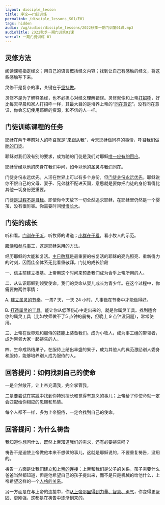 ```yaml
---
layout: disciple_lesson
title: 序论——门徒训练
permalink: /disciple_lessons_S01/E01
tags: hidden
audio: /wg/audios/disciple_lessons/2022秋季一期门训第01课.mp3
audioTitle: 2022秋季一期门训第01课
serial: 一期门徒训练 01
---
```


## 灵修方法

阅读课程指定经文；用自己的语言概括经文内容；找到让自己有感触的经文，将这些感触写下来。

灵修不是复杂的事，关键在于<u>坚持做</u>。

灵修不是为了解释圣经，也不必担心对经文理解错误。灵修就像和上帝<u>打招呼</u>，好比每天早晨和家人打招呼一样，其最大目的是培养上帝的“<u>同在意识</u>”。没有同在意识，你会忘记使用耶稣的资源，和不信的人一样。

## 门徒训练课程的任务

耶稣在两千年前对人的呼召就是“<u>来跟从我</u>”，今天耶稣做同样的事情，呼召我们<u>做祂的门徒</u>。

耶稣对我们没有别的要求，成为祂的⻔徒是我们对耶稣<u>唯一应有的回应</u>。

耶稣曾经以他的肉身在我们中间，如今以他的<u>圣灵与我们同在</u>。

门徒身份永远优先。人活在世界上可以有多个身份，但<u>门徒身份永远优先</u>。耶稣说你不恨自己的父母、妻子、兄弟就不配进天国，意思就是要你把门徒的身份看得比其他一切身份更重要。

门徒<u>是过程不是目标</u>。即使你今天放下一切全然追求耶稣，在耶稣里仍然是一个婴孩，没有很厉害。你需要时间<u>慢慢长大</u>。

## 门徒的成长

听和看。<u>门训在于听</u>，听牧师的讲道；<u>小群在于看</u>，看小牧人的示范。

<u>服侍和参与事工</u>，这是耶稣采用的方法。

经历耶稣的⼤能和复活。<u>主日敬拜</u>是最重要的被复活的耶稣的亮光照亮、重新得力的时刻，因而佳全体系无比看重敬拜。门徒的成长阶段

一、信主前建立根基。上帝用这个时间来预备我们成为合乎上帝所用的人。

二、从认识耶稣到领受使命。我们的灵命从婴⼉成⻓为⻘少年。在这个过程中，你需要做两件事情：

A. <u>建⽴属灵的节奏</u>。一周7 天，一天 24 小时，凡事做在节奏中才能做得好。

B. <u>打造属灵的工具</u>。能让你从低落伤心中走出来的，就是你属灵工具。找到适合你的属灵工具（比如牧师做不了5 点钟的晨祷，但晚上 9 点钟没问题），常常使用。

三、上帝在世界观和服侍的技能上装备我们。成为小牧人，成为事工组的带领者，成为带领大家一起祷告的人。

四、生命成熟结果子。在服侍上结出丰盛的果⼦，成为其他⼈的典范激励别⼈委身和服侍，能够培养别⼈成为服侍的⼈。

## 回答提问：如何找到自己的使命

一是全然敞开，让上帝充满我，完全掌管我。

二是要尝试在实践中找到你特别擅长和觉得有意义的事儿；上帝给了你使命就一定会匹配给你相应的恩赐和热情。

每个人都不一样，多为上帝服侍，一定会找到自己的使命。

## 回答提问：为什么祷告

我知道你想问什么，既然上帝知道我们的需求，还有必要祷告吗？

祷告不是迫使上帝做他本来不想做的事儿，这就是耶稣说的，不要重复祷告，没用的。

祷告一方面是让我们<u>建立和上帝的连接</u>：上帝和我们是父子的关系，孩子需要什么爸爸当然都知道，但是他希望自己的孩子提出来，而不是只是机械的给他什么，上帝希望这样的一个<u>人格的关系</u>。

另一方面是在与上帝的连接中，你<u>从上帝那里得到力量、智慧、勇气</u>，你变得更坚固、更刚强，这都是在祷告中逐渐到来的。